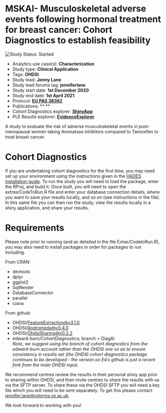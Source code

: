 MSKAI- Musculoskeletal adverse events following hormonal treatment for breast cancer: Cohort Diagnostics to establish feasibility
========================================================================================================================================================

<img src="https://img.shields.io/badge/Study%20Status-Started-blue.svg" alt="Study Status: Started">

- Analytics use case(s): **Characterization**
- Study type: **Clinical Application**
- Tags: **OHDSI**
- Study lead: **Jenny Lane**
- Study lead forums tag: **jenniferlane**
- Study start date: **1st December 2020**
- Study end date: **1st April 2021**
- Protocol: **[EU PAS 38362](http://www.encepp.eu/encepp/viewResource.htm?id=38363)**
- Publications: ** **
- Cohort Diagnostics explorer: **[ShinyApp](https://jenniferlane.shinyapps.io/CohortDiagnosticsMSKAI_FinalDesign/)**
- PLE Results explorer: **[EvidenceExplorer](https://jenniferlane.shinyapps.io/EvidenceExplorerMSKAI/)**

A study to evaluate the risk of adverse musculoskeletal events in post-menopausal women taking Aromatase Inhibitors compared to Tamoxifen to treat breast cancer.

# Cohort Diagnostics
If you are undertaking cohort diagnostics for the first time, you may need set up your environment using the instructions given in the [HADES installation guide](https://ohdsi.github.io/Hades/rSetup.html). To run the study you will need to load the package, enter the RProj, and build it. Once built, you will need to open the extras/CodeToRun.R file and enter your database connection details, where you want to save your results locally, and so on (see instructions in the file). In this same file you can then run the study, view the results locally in a shiny application, and share your results.

# Requirements
Please note prior to running (and as detailed in the file Extas/CodetoRun.R), you may also need to install packages in order for packages to run including. 

From CRAN:  
- devtools
- dplyr
- ggplot2
- SqlRender
- DatabaseConnector
- parallel
- rJava  

From github:  
- OHDSI/FeatureExtraction@v3.1.0
- OHDSI/Andromeda@v0.4.0
- OHDSI/OhdsiSharing@v0.2.2
- edward-burn/CohortDiagnostics; branch = DiagAi  
*Note, we suggest using the branch of cohort diagnostics from the edward-burn account rather than the OHDSI one so as to ensure consistency in results set (the OHDSI cohort diagnostics package continues to be developed - the version on Ed´s github is just a recent fork from the main OHDSI repo).*   

We recommend centres review the results in their personal shiny app prior to sharing within OHDSI, and then invite centres to share the results with us via the SFTP server. To share these via the OHDSI SFTP you will need a key file which you will need to be sent separately. To get this please contact jennifer.lane@ndorms.ox.ac.uk.

We look forward to working with you!
